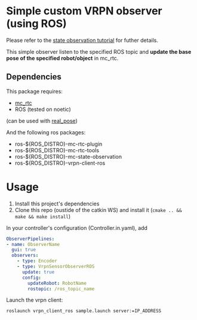 Simple custom VRPN observer (using ROS)
==

Please refer to the [state observation tutorial](https://jrl-umi3218.github.io/mc_rtc/tutorials/recipes/observers.html) for futher details.

This simple observer listen to the specified ROS topic and **update the base pose of the specified robot/object** in mc_rtc.

Dependencies
------------

This package requires:
- [mc_rtc]
- ROS (tested on noetic)

(can be used with [real_pose])

  
And the following ros packages: 
- ros-${ROS_DISTRO}-mc-rtc-plugin 
- ros-${ROS_DISTRO}-mc-rtc-tools 
- ros-${ROS_DISTRO}-mc-state-observation
- ros-${ROS_DISTRO}-vrpn-client-ros



Usage
==

1. Install this project's dependencies
2. Clone this repo (oustide of the catkin WS) and install it (`cmake .. && make && make install`)

In your controller's configuration (Controller.in.yaml), add

```yaml
ObserverPipelines:
- name: ObserverName
  gui: true
  observers:
    - type: Encoder
    - type: VrpnSensorObserverROS
      update: true
      config:
        updateRobot: RobotName
        rostopic: /ros_topic_name

```

Launch the vrpn client:

```bash
roslaunch vrpn_client_ros sample.launch server:=IP_ADDRESS
```

[mc_rtc]: https://jrl-umi3218.github.io/mc_rtc/
[real_pose]: https://github.com/epfl-lasa/real_pose.git